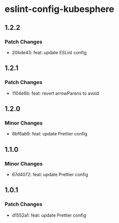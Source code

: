 # eslint-config-kubesphere

## 1.2.2

### Patch Changes

- 20bde43: feat: update ESLint config

## 1.2.1

### Patch Changes

- 1104e6b: feat: revert arrowParens to avoid

## 1.2.0

### Minor Changes

- 8bf6ab9: feat: update Prettier config

## 1.1.0

### Minor Changes

- 67d4072: feat: update Prettier config

## 1.0.1

### Patch Changes

- d1552a1: feat: update Prettier config
